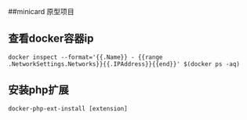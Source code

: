 ##minicard 原型项目

## 查看docker容器ip ##

```shell
docker inspect --format='{{.Name}} - {{range .NetworkSettings.Networks}}{{.IPAddress}}{{end}}' $(docker ps -aq)
```
## 

## 安装php扩展 ##
```shell
docker-php-ext-install [extension]
```
